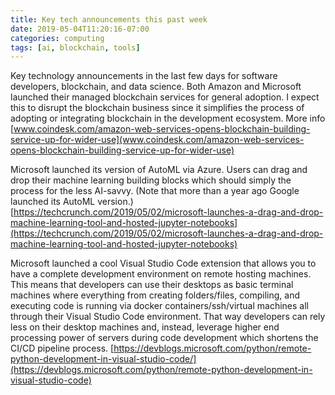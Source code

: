 ```yaml
---
title: Key tech announcements this past week
date: 2019-05-04T11:20:16-07:00
categories: computing 
tags: [ai, blockchain, tools] 
---
```

Key technology announcements in the last few days for software developers, blockchain, and data science. Both Amazon and Microsoft launched their managed blockchain services for general adoption. I expect this to disrupt the blockchain business since it simplifies the process of adopting or integrating blockchain in the development ecosystem. More info [www.coindesk.com/amazon-web-services-opens-blockchain-building-service-up-for-wider-use](www.coindesk.com/amazon-web-services-opens-blockchain-building-service-up-for-wider-use)

Microsoft launched its version of AutoML via Azure. Users can drag and drop their machine learning building blocks which should simply the process for the less AI-savvy. (Note that more than a year ago Google launched its AutoML version.) [https://techcrunch.com/2019/05/02/microsoft-launches-a-drag-and-drop-machine-learning-tool-and-hosted-jupyter-notebooks](https://techcrunch.com/2019/05/02/microsoft-launches-a-drag-and-drop-machine-learning-tool-and-hosted-jupyter-notebooks)

Microsoft launched a cool Visual Studio Code extension that allows you to have a complete development environment on remote hosting machines. This means that developers can use their desktops as basic terminal machines where everything from creating folders/files, compiling, and executing code is running via docker containers/ssh/virtual machines all through their Visual Studio Code environment. That way developers can rely less on their desktop machines and, instead, leverage higher end processing power of servers during code development which shortens the CI/CD pipeline process. [https://devblogs.microsoft.com/python/remote-python-development-in-visual-studio-code/](https://devblogs.microsoft.com/python/remote-python-development-in-visual-studio-code)